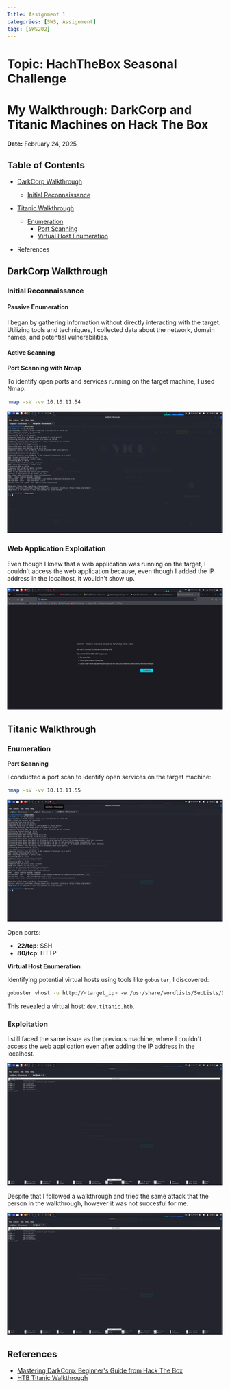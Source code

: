 ```yaml
---
Title: Assignment 1
categories: [SWS, Assignment]
tags: [SWS202]
---
```


# Topic: HachTheBox Seasonal Challenge


# My Walkthrough: DarkCorp and Titanic Machines on Hack The Box

**Date:** February 24, 2025

## Table of Contents

- [DarkCorp Walkthrough](#darkcorp-walkthrough)
  - [Initial Reconnaissance](#initial-reconnaissance)
    
- [Titanic Walkthrough](#titanic-walkthrough)
  - [Enumeration](#enumeration)
    - [Port Scanning](#port-scanning)
    - [Virtual Host Enumeration](#virtual-host-enumeration)
- References
## DarkCorp Walkthrough

### Initial Reconnaissance

#### Passive Enumeration

I began by gathering information without directly interacting with the target. Utilizing tools and techniques, I collected data about the network, domain names, and potential vulnerabilities.

#### Active Scanning

**Port Scanning with Nmap**

To identify open ports and services running on the target machine, I used Nmap:

```bash
nmap -sV -vv 10.10.11.54
```
![alt text](image.png)


### Web Application Exploitation

Even though I knew that a web application was running on the target, I couldn't access the web application because, even though I added the IP address in the localhost, it wouldn't show up.

![alt text](image-1.png)

## Titanic Walkthrough

### Enumeration

**Port Scanning**

I conducted a port scan to identify open services on the target machine:

```bash
nmap -sV -vv 10.10.11.55
```
![alt text](image-2.png)

Open ports:

- **22/tcp**: SSH
- **80/tcp**: HTTP

**Virtual Host Enumeration**

Identifying potential virtual hosts using tools like `gobuster`, I discovered:

```bash
gobuster vhost -u http://<target_ip> -w /usr/share/wordlists/SecLists/Discovery/DNS/subdomains-top1million-5000.txt -o vhost_scan.txt
```

This revealed a virtual host: `dev.titanic.htb`.

### Exploitation

I still faced the same issue as the previous machine, where I couldn't access the web application even after adding the IP address in the localhost.

![alt text](image-3.png)

Despite that I followed a walkthrough and tried the same attack that the person in the walkthrough, however it was not succesful for me.

![alt text](image-4.png)

## References

- [Mastering DarkCorp: Beginner's Guide from Hack The Box](https://thecybersecguru.com/ctf-walkthroughs/mastering-darkcorp-beginners-guide-from-hackthebox/)
- [HTB Titanic Walkthrough](https://medium.com/@ievgenii.miagkov/htb-titanic-adde48f75ff2)
